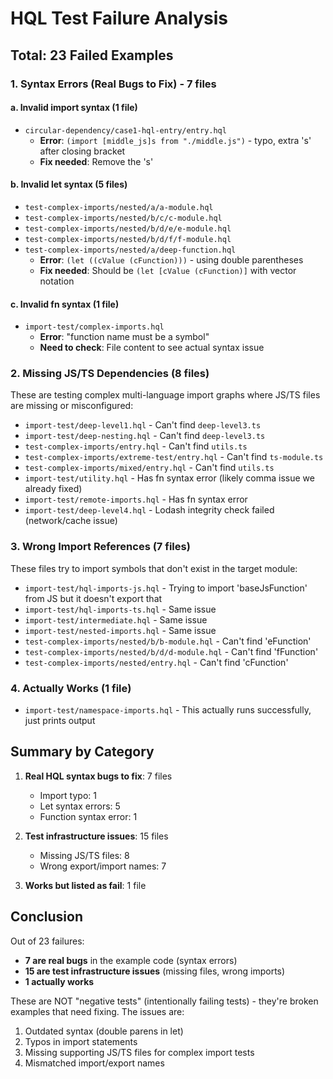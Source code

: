 # HQL Test Failure Analysis

## Total: 23 Failed Examples

### 1. **Syntax Errors (Real Bugs to Fix) - 7 files**

#### a. Invalid import syntax (1 file)
- `circular-dependency/case1-hql-entry/entry.hql`
  - **Error**: `(import [middle_js]s from "./middle.js")` - typo, extra 's' after closing bracket
  - **Fix needed**: Remove the 's'

#### b. Invalid let syntax (5 files) 
- `test-complex-imports/nested/a/a-module.hql`
- `test-complex-imports/nested/b/c/c-module.hql`
- `test-complex-imports/nested/b/d/e/e-module.hql`
- `test-complex-imports/nested/b/d/f/f-module.hql`
- `test-complex-imports/nested/a/deep-function.hql`
  - **Error**: `(let ((cValue (cFunction)))` - using double parentheses
  - **Fix needed**: Should be `(let [cValue (cFunction)]` with vector notation

#### c. Invalid fn syntax (1 file)
- `import-test/complex-imports.hql`
  - **Error**: "function name must be a symbol"
  - **Need to check**: File content to see actual syntax issue

### 2. **Missing JS/TS Dependencies (8 files)**
These are testing complex multi-language import graphs where JS/TS files are missing or misconfigured:

- `import-test/deep-level1.hql` - Can't find `deep-level3.ts`
- `import-test/deep-nesting.hql` - Can't find `deep-level3.ts`
- `test-complex-imports/entry.hql` - Can't find `utils.ts`
- `test-complex-imports/extreme-test/entry.hql` - Can't find `ts-module.ts`
- `test-complex-imports/mixed/entry.hql` - Can't find `utils.ts`
- `import-test/utility.hql` - Has fn syntax error (likely comma issue we already fixed)
- `import-test/remote-imports.hql` - Has fn syntax error
- `import-test/deep-level4.hql` - Lodash integrity check failed (network/cache issue)

### 3. **Wrong Import References (7 files)**
These files try to import symbols that don't exist in the target module:

- `import-test/hql-imports-js.hql` - Trying to import 'baseJsFunction' from JS but it doesn't export that
- `import-test/hql-imports-ts.hql` - Same issue
- `import-test/intermediate.hql` - Same issue
- `import-test/nested-imports.hql` - Same issue
- `test-complex-imports/nested/b/b-module.hql` - Can't find 'eFunction' 
- `test-complex-imports/nested/b/d/d-module.hql` - Can't find 'fFunction'
- `test-complex-imports/nested/entry.hql` - Can't find 'cFunction'

### 4. **Actually Works (1 file)**
- `import-test/namespace-imports.hql` - This actually runs successfully, just prints output

## Summary by Category

1. **Real HQL syntax bugs to fix**: 7 files
   - Import typo: 1
   - Let syntax errors: 5  
   - Function syntax error: 1

2. **Test infrastructure issues**: 15 files
   - Missing JS/TS files: 8
   - Wrong export/import names: 7

3. **Works but listed as fail**: 1 file

## Conclusion

Out of 23 failures:
- **7 are real bugs** in the example code (syntax errors)
- **15 are test infrastructure issues** (missing files, wrong imports)
- **1 actually works**

These are NOT "negative tests" (intentionally failing tests) - they're broken examples that need fixing. The issues are:
1. Outdated syntax (double parens in let)
2. Typos in import statements
3. Missing supporting JS/TS files for complex import tests
4. Mismatched import/export names